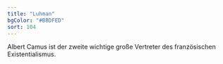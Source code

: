 ```yaml
---
title: "Luhman"
bgColor: "#B8DFED"
sort: 104
---
```


Albert Camus ist der zweite wichtige große Vertreter des französischen Existentialismus.